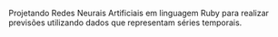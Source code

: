 Projetando Redes Neurais Artificiais em linguagem Ruby para realizar previsões utilizando dados que representam séries temporais.
